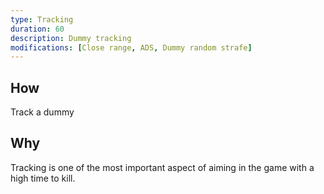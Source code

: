 ```yaml
---
type: Tracking
duration: 60
description: Dummy tracking
modifications: [Close range, ADS, Dummy random strafe]
---
```


## How

Track a dummy

## Why

Tracking is one of the most important aspect of aiming in the game with a high time to kill.
